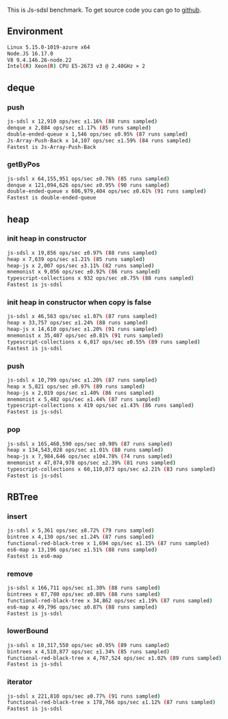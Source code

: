 This is Js-sdsl benchmark. To get source code you can go to [github](https://github.com/js-sdsl/benchmark).

## Environment

```bash
Linux 5.15.0-1019-azure x64
Node.JS 16.17.0
V8 9.4.146.26-node.22
Intel(R) Xeon(R) CPU E5-2673 v3 @ 2.40GHz × 2
```

## deque

### push

```bash
js-sdsl x 12,910 ops/sec ±1.16% (88 runs sampled)
denque x 2,884 ops/sec ±1.17% (85 runs sampled)
double-ended-queue x 1,546 ops/sec ±0.95% (87 runs sampled)
Js-Array-Push-Back x 14,107 ops/sec ±1.59% (84 runs sampled)
Fastest is Js-Array-Push-Back
```

### getByPos

```bash
js-sdsl x 64,155,951 ops/sec ±0.76% (85 runs sampled)
denque x 121,094,626 ops/sec ±0.95% (90 runs sampled)
double-ended-queue x 606,979,404 ops/sec ±0.61% (91 runs sampled)
Fastest is double-ended-queue
```

## heap

### init heap in constructor

```bash
js-sdsl x 19,856 ops/sec ±0.97% (88 runs sampled)
heap x 7,639 ops/sec ±1.21% (85 runs sampled)
heap-js x 2,007 ops/sec ±3.11% (82 runs sampled)
mnemonist x 9,056 ops/sec ±0.92% (86 runs sampled)
typescript-collections x 932 ops/sec ±0.75% (88 runs sampled)
Fastest is js-sdsl
```

### init heap in constructor when copy is false

```bash
js-sdsl x 46,563 ops/sec ±1.07% (87 runs sampled)
heap x 33,757 ops/sec ±1.24% (88 runs sampled)
heap-js x 14,610 ops/sec ±1.20% (91 runs sampled)
mnemonist x 35,407 ops/sec ±0.81% (91 runs sampled)
typescript-collections x 6,017 ops/sec ±0.55% (89 runs sampled)
Fastest is js-sdsl
```

### push

```bash
js-sdsl x 10,799 ops/sec ±1.20% (87 runs sampled)
heap x 5,021 ops/sec ±0.97% (89 runs sampled)
heap-js x 2,019 ops/sec ±1.40% (86 runs sampled)
mnemonist x 5,482 ops/sec ±1.44% (87 runs sampled)
typescript-collections x 419 ops/sec ±1.43% (86 runs sampled)
Fastest is js-sdsl
```

### pop

```bash
js-sdsl x 165,460,590 ops/sec ±0.98% (87 runs sampled)
heap x 134,543,028 ops/sec ±1.01% (88 runs sampled)
heap-js x 7,984,646 ops/sec ±104.78% (74 runs sampled)
mnemonist x 47,074,978 ops/sec ±2.39% (81 runs sampled)
typescript-collections x 60,110,073 ops/sec ±2.21% (83 runs sampled)
Fastest is js-sdsl
```

## RBTree

### insert

```bash
js-sdsl x 5,361 ops/sec ±8.72% (79 runs sampled)
bintree x 4,130 ops/sec ±1.24% (87 runs sampled)
functional-red-black-tree x 1,694 ops/sec ±1.15% (87 runs sampled)
es6-map x 13,196 ops/sec ±1.51% (88 runs sampled)
Fastest is es6-map
```

### remove

```bash
js-sdsl x 166,711 ops/sec ±1.30% (88 runs sampled)
bintrees x 87,780 ops/sec ±0.88% (88 runs sampled)
functional-red-black-tree x 34,862 ops/sec ±1.19% (87 runs sampled)
es6-map x 49,796 ops/sec ±0.87% (88 runs sampled)
Fastest is js-sdsl
```

### lowerBound

```bash
js-sdsl x 10,317,550 ops/sec ±0.95% (89 runs sampled)
bintrees x 4,510,877 ops/sec ±1.34% (85 runs sampled)
functional-red-black-tree x 4,767,524 ops/sec ±1.02% (89 runs sampled)
Fastest is js-sdsl
```

### iterator

```bash
js-sdsl x 221,810 ops/sec ±0.77% (91 runs sampled)
functional-red-black-tree x 178,766 ops/sec ±1.12% (87 runs sampled)
Fastest is js-sdsl
```
